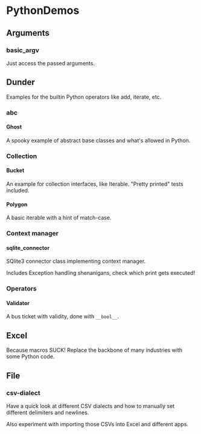 # PythonDemos

## Arguments

### basic_argv

Just access the passed arguments.

## Dunder

Examples for the builtin Python operators like add, iterate, etc.

### abc

#### Ghost

A spooky example of abstract base classes and what's allowed in Python.

### Collection

#### Bucket

An example for collection interfaces, like Iterable. "Pretty printed" tests included.

#### Polygon

A basic iterable with a hint of match-case.

### Context manager

#### sqlite_connector

SQlite3 connector class implementing context manager.

Includes Exception handling shenanigans, check which print gets executed!

### Operators

#### Validator

A bus ticket with validity, done with ```__bool__```.

## Excel

Because macros SUCK! Replace the backbone of many industries with some Python code.

## File

### csv-dialect

Have a quick look at different CSV dialects and how to manually set different delimiters and newlines.

Also experiment with importing those CSVs into Excel and different apps.